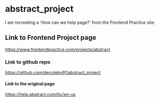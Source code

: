 # abstract_project
I am recreating a 'How can we help page?' from the Frontend Practice site.

## Link to Frontend Project page
https://www.frontendpractice.com/projects/abstract

### Link to github repo
https://github.com/decoleby91/abstract_project

#### Link to the original page
https://help.abstract.com/hc/en-us
